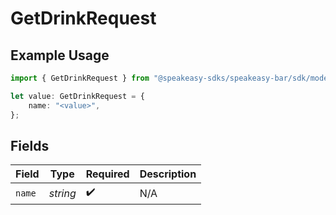 # GetDrinkRequest

## Example Usage

```typescript
import { GetDrinkRequest } from "@speakeasy-sdks/speakeasy-bar/sdk/models/operations";

let value: GetDrinkRequest = {
    name: "<value>",
};
```

## Fields

| Field              | Type               | Required           | Description        |
| ------------------ | ------------------ | ------------------ | ------------------ |
| `name`             | *string*           | :heavy_check_mark: | N/A                |